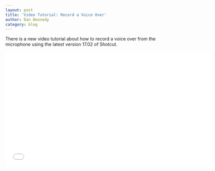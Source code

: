 ```yaml
---
layout: post
title: 'Video Tutorial: Record a Voice Over'
author: Dan Dennedy
category: blog
---
```


There is a new video tutorial about how to record a voice over from the
microphone using the latest version 17.02 of Shotcut.
<iframe allowfullscreen="1" frameborder="0" height="360"
src="//www.youtube.com/embed/lGxOGwNWF7U" width="640"></iframe>
